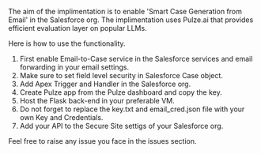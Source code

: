 The aim of the implimentation is to enable 'Smart Case Generation from Email' in the Salesforce org. The implimentation uses Pulze.ai that provides efficient evaluation layer on popular LLMs.

Here is how to use the functionality.

1) First enable Email-to-Case service in the Salesforce services and email forwarding in your email settings.
2) Make sure to set field level security in Salesforce Case object.
3) Add Apex Trigger and Handler in the Salesforce org.
4) Create Pulze app from the Pulze dashboard and copy the key.
5) Host the Flask back-end in your preferable VM.
6) Do not forget to replace the key.txt and email_cred.json file with your own Key and Credentials.
7) Add your API to the Secure Site settigs of your Salesforce org.

Feel free to raise any issue you face in the issues section.
